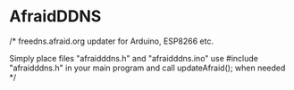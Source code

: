 # AfraidDDNS

/*
freedns.afraid.org updater for Arduino, ESP8266 etc.

Simply place files "afraidddns.h" and "afraidddns.ino"
use
#include "afraidddns.h"
in your main program and call updateAfraid(); when needed
*/
